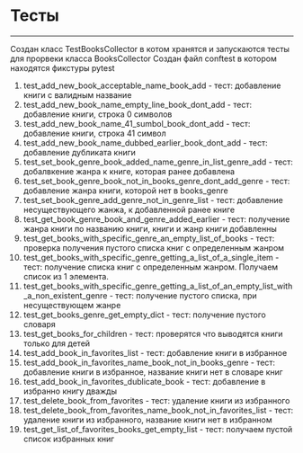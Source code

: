 # Тесты
___
Создан класс TestBooksCollector в котом хранятся и запускаются тесты для прорвеки класса BooksCollector
Создан файл conftest в котором находятся фикстуры pytest

1. test_add_new_book_acceptable_name_book_add - тест: добавление книги с валидным название
2. test_add_new_book_name_empty_line_book_dont_add - тест: добавление книги, строка 0 символов
3. test_add_new_book_name_41_sumbol_book_dont_add - тест: добавление книги, строка 41 символ
4. test_add_new_book_name_dubbed_earlier_book_dont_add - тест: добавление дубликата книги
5. test_set_book_genre_book_added_name_genre_in_list_genre_add - тест: добалвкение жанра к книге, которая ранее добавлена
6. test_set_book_genre_book_not_in_books_genre_dont_add_genre - тест: добавление жанра книги, которой нет в books_genre
7. test_set_book_genre_add_genre_not_in_genre_list - тест: добавление несуществующего жанжа, к добавленной ранее книге
8. test_get_book_genre_book_and_genre_added_earlier - тест: получение жанра книги по названию книги, книги и жанр книги добавленны
9. test_get_books_with_specific_genre_an_empty_list_of_books - тест: проверка получения пустого списка книг с определенным жанром
10. test_get_books_with_specific_genre_getting_a_list_of_a_single_item - тест: получение списка книг с определенным жанром. Получаем список из 1 элемента.
11. test_get_books_with_specific_genre_getting_a_list_of_an_empty_list_with_a_non_existent_genre - тест: получение пустого списка, при несуществующем жанре
12. test_get_books_genre_get_empty_dict - тест: получение пустого словаря
13. test_get_books_for_children - тест: проверятся что выводятся книги только для детей
14. test_add_book_in_favorites_list - тест: добавление книги в избранное
15. test_add_book_in_favorites_name_book_not_in_books_genre - тест: добавление книги в избранное, название книги нет в словаре книг
16. test_add_book_in_favorites_dublicate_book - тест: добавление в избранно книгу дважды
17. test_delete_book_from_favorites - тест: удаление книги из избранного
18. test_delete_book_from_favorites_name_book_not_in_favorites_list - тест: удаление книги из избранного, название книги нет в избранном
19. test_get_list_of_favorites_books_get_empty_list - тест: получаем пустой список избранных книг